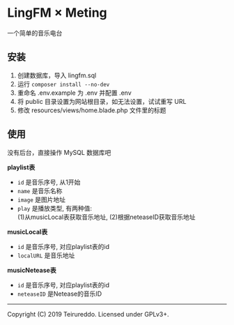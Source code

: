 # LingFM × Meting

一个简单的音乐电台

## 安装

1. 创建数据库，导入 lingfm.sql
2. 运行 `composer install --no-dev`
3. 重命名 .env.example 为 .env 并配置 .env
4. 将 public 目录设置为网站根目录，如无法设置，试试重写 URL
5. 修改 resources/views/home.blade.php 文件里的标题

## 使用

没有后台，直接操作 MySQL 数据库吧

**playlist表**
 - `id` 是音乐序号, 从1开始
 - `name` 是音乐名称
 - `image` 是图片地址
 - `play` 是播放类型, 有两种值:<br>
(1)从musicLocal表获取音乐地址, (2)根据neteaseID获取音乐地址

**musicLocal表**
 - `id` 是音乐序号, 对应playlist表的id
 - `localURL` 是音乐地址

**musicNetease表**
 - `id` 是音乐序号, 对应playlist表的id
 - `neteaseID` 是Netease的音乐ID

----

Copyright (C) 2019 Teirureddo. Licensed under GPLv3+.